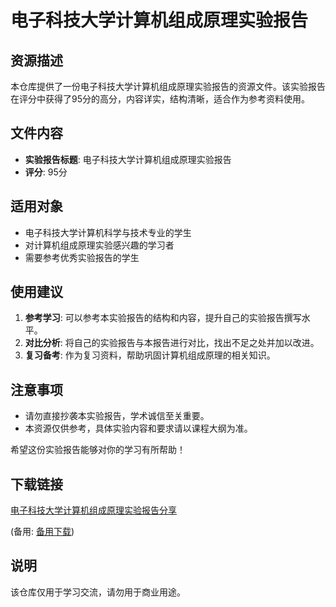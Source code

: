 # 电子科技大学计算机组成原理实验报告

## 资源描述

本仓库提供了一份电子科技大学计算机组成原理实验报告的资源文件。该实验报告在评分中获得了95分的高分，内容详实，结构清晰，适合作为参考资料使用。

## 文件内容

- **实验报告标题**: 电子科技大学计算机组成原理实验报告
- **评分**: 95分

## 适用对象

- 电子科技大学计算机科学与技术专业的学生
- 对计算机组成原理实验感兴趣的学习者
- 需要参考优秀实验报告的学生

## 使用建议

1. **参考学习**: 可以参考本实验报告的结构和内容，提升自己的实验报告撰写水平。
2. **对比分析**: 将自己的实验报告与本报告进行对比，找出不足之处并加以改进。
3. **复习备考**: 作为复习资料，帮助巩固计算机组成原理的相关知识。

## 注意事项

- 请勿直接抄袭本实验报告，学术诚信至关重要。
- 本资源仅供参考，具体实验内容和要求请以课程大纲为准。

希望这份实验报告能够对你的学习有所帮助！

## 下载链接
[电子科技大学计算机组成原理实验报告分享](https://pan.quark.cn/s/e2065fd2adce) 

(备用: [备用下载](https://pan.baidu.com/s/1JHOJdY4w2NpyxcCcVPAzFA?pwd=1234))

## 说明

该仓库仅用于学习交流，请勿用于商业用途。
